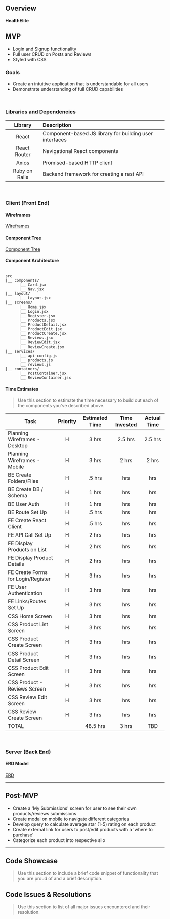 
## Overview

**HealthElite** 

## MVP

- Login and Signup functionality
- Full user CRUD on Posts and Reviews
- Styled with CSS

### Goals

- Create an intuitive application that is understandable for all users
- Demonstrate understanding of full CRUD capabilities

<br>

### Libraries and Dependencies

|     Library      | Description                                |
| :--------------: | :----------------------------------------- |
|      React       | Component-based JS library for building user interfaces |
|   React Router   | Navigational React components |
| Axios | Promised-based HTTP client |
|     Ruby on Rails      | Backend framework for creating a rest API |


<br>

### Client (Front End)

#### Wireframes

[Wireframes](https://whimsical.com/layouts-Ducgjk8giFr6jR7gyiC3YH)


#### Component Tree

[Component Tree](https://whimsical.com/component-hierarchy-bWXL2647ascLXjUjZYojH)

#### Component Architecture

``` structure

src
|__ components/
      |__ Card.jsx
      |__ Nav.jsx
|__ layout/
      |__ Layout.jsx
|__ screens/
      |__ Home.jsx
      |__ Login.jsx
      |__ Register.jsx
      |__ Products.jsx
      |__ ProductDetail.jsx
      |__ ProductEdit.jsx
      |__ ProductCreate.jsx
      |__ Reviews.jsx
      |__ ReviewEdit.jsx
      |__ ReviewCreate.jsx
|__ services/
      |__ api-config.js
      |__ products.js
      |__ reviews.js
|__ containers/
      |__ PostContainer.jsx
      |__ ReviewContainer.jsx

```

#### Time Estimates

> Use this section to estimate the time necessary to build out each of the components you've described above.

| Task                | Priority | Estimated Time | Time Invested | Actual Time |
| ------------------- | :------: | :------------: | :-----------: | :---------: |
| Planning Wireframes - Desktop   |    H     |     3 hrs      |     2.5 hrs     |    2.5 hrs    |
| Planning Wireframes - Mobile    |    H     |     3 hrs      |     2 hrs     |    2 hrs    |
| BE Create Folders/Files    |    H     |     .5 hrs      |      hrs     |     hrs    |
| BE Create DB / Schema    |    H     |     1 hrs      |      hrs     |     hrs    |
| BE User Auth    |    H     |     1 hrs      |      hrs     |     hrs    |
| BE Route Set Up    |    H     |     .5 hrs      |      hrs     |     hrs    |
| FE Create React Client    |    H     |     .5 hrs      |      hrs     |     hrs    |
| FE API Call Set Up    |    H     |     2 hrs      |      hrs     |     hrs    |
| FE Display Products on List    |    H     |     2 hrs      |      hrs     |     hrs    |
| FE Display Product Details    |    H     |     2 hrs      |      hrs     |     hrs    |
| FE Create Forms for Login/Register    |    H     |     3 hrs      |      hrs     |     hrs    |
| FE User Authentication    |    H     |     3 hrs      |      hrs     |     hrs    |
| FE Links/Routes Set Up    |    H     |     3 hrs      |      hrs     |     hrs    |
| CSS Home Screen    |    H     |     3 hrs      |      hrs     |     hrs    |
| CSS Product List Screen    |    H     |     3 hrs      |      hrs     |     hrs    |
| CSS Product Create Screen    |    H     |     3 hrs      |      hrs     |     hrs    |
| CSS Product Detail Screen    |    H     |     3 hrs      |      hrs     |     hrs    |
| CSS Product Edit Screen    |    H     |     3 hrs      |      hrs     |     hrs    |
| CSS Product - Reviews Screen    |    H     |     3 hrs      |      hrs     |     hrs    |
| CSS Review Edit Screen    |    H     |     3 hrs      |      hrs     |     hrs    |
| CSS Review Create Screen    |    H     |     3 hrs      |      hrs     |     hrs    |
| TOTAL               |          |     48.5 hrs      |     3 hrs     |     TBD     |

<br>

### Server (Back End)

#### ERD Model

[ERD](https://imgur.com/OG0Jly1)
<br>

***

## Post-MVP

- Create a 'My Submissions' screen for user to see their own products/reviews submissions
- Create modal on mobile to navigate different categories
- Develop query to calculate average star (1-5) rating on each product
- Create external link for users to post/edit products with a 'where to purchase'
- Categorize each product into respective silo

***

## Code Showcase

> Use this section to include a brief code snippet of functionality that you are proud of and a brief description.

## Code Issues & Resolutions

> Use this section to list of all major issues encountered and their resolution.
